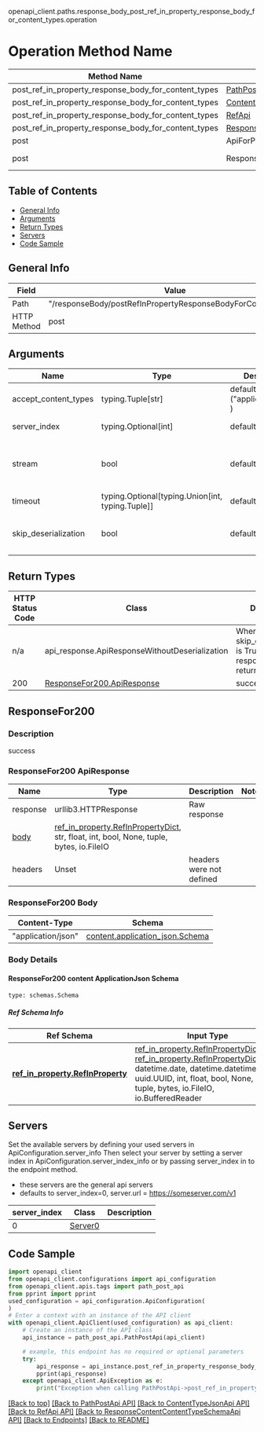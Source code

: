 openapi_client.paths.response_body_post_ref_in_property_response_body_for_content_types.operation
# Operation Method Name

| Method Name | Api Class | Notes |
| ----------- | --------- | ----- |
| post_ref_in_property_response_body_for_content_types | [PathPostApi](../../apis/tags/path_post_api.md) | This api is only for tag=path.post |
| post_ref_in_property_response_body_for_content_types | [ContentTypeJsonApi](../../apis/tags/content_type_json_api.md) | This api is only for tag=contentType_json |
| post_ref_in_property_response_body_for_content_types | [RefApi](../../apis/tags/ref_api.md) | This api is only for tag=$ref |
| post_ref_in_property_response_body_for_content_types | [ResponseContentContentTypeSchemaApi](../../apis/tags/response_content_content_type_schema_api.md) | This api is only for tag=response.content.contentType.schema |
| post | ApiForPost | This api is only for this endpoint |
| post | ResponseBodyPostRefInPropertyResponseBodyForContentTypes | This api is only for path=/responseBody/postRefInPropertyResponseBodyForContentTypes |

## Table of Contents
- [General Info](#general-info)
- [Arguments](#arguments)
- [Return Types](#return-types)
- [Servers](#servers)
- [Code Sample](#code-sample)

## General Info
| Field | Value |
| ----- | ----- |
| Path | "/responseBody/postRefInPropertyResponseBodyForContentTypes" |
| HTTP Method | post |

## Arguments

Name | Type | Description  | Notes
------------- | ------------- | ------------- | -------------
accept_content_types | typing.Tuple[str] | default is ("application/json", ) | Tells the server the content type(s) that are accepted by the client
server_index | typing.Optional[int] | default is None | Allows one to select a different [server](#servers). If not None, must be one of [0]
stream | bool | default is False | if True then the response.content will be streamed and loaded from a file like object. When downloading a file, set this to True to force the code to deserialize the content to a FileSchema file
timeout | typing.Optional[typing.Union[int, typing.Tuple]] | default is None | the timeout used by the rest client
skip_deserialization | bool | default is False | when True, headers and body will be unset and an instance of api_response.ApiResponseWithoutDeserialization will be returned

## Return Types

HTTP Status Code | Class | Description
------------- | ------------- | -------------
n/a | api_response.ApiResponseWithoutDeserialization | When skip_deserialization is True this response is returned
200 | [ResponseFor200.ApiResponse](#responsefor200-apiresponse) | success

## ResponseFor200

### Description
success

### ResponseFor200 ApiResponse
Name | Type | Description  | Notes
------------- | ------------- | ------------- | -------------
response | urllib3.HTTPResponse | Raw response |
[body](#responsefor200-body) | [ref_in_property.RefInPropertyDict](../../components/schema/ref_in_property.md#refinpropertydict), str, float, int, bool, None, tuple, bytes, io.FileIO |  |
headers | Unset | headers were not defined |

### ResponseFor200 Body
Content-Type | Schema
------------ | -------
"application/json" | [content.application_json.Schema](#responsefor200-content-applicationjson-schema)

### Body Details
#### ResponseFor200 content ApplicationJson Schema
```
type: schemas.Schema
```

##### Ref Schema Info
Ref Schema | Input Type | Output Type
---------- | ---------- | -----------
[**ref_in_property.RefInProperty**](../../components/schema/ref_in_property.md) | [ref_in_property.RefInPropertyDictInput](../../components/schema/ref_in_property.md#refinpropertydictinput), [ref_in_property.RefInPropertyDict](../../components/schema/ref_in_property.md#refinpropertydict), str, datetime.date, datetime.datetime, uuid.UUID, int, float, bool, None, list, tuple, bytes, io.FileIO, io.BufferedReader | [ref_in_property.RefInPropertyDict](../../components/schema/ref_in_property.md#refinpropertydict), str, float, int, bool, None, tuple, bytes, io.FileIO

## Servers

Set the available servers by defining your used servers in ApiConfiguration.server_info
Then select your server by setting a server index in ApiConfiguration.server_index_info or by
passing server_index in to the endpoint method.
- these servers are the general api servers
- defaults to server_index=0, server.url = https://someserver.com/v1

server_index | Class | Description
------------ | ----- | ------------
0 | [Server0](../../servers/server_0.md) |

## Code Sample

```python
import openapi_client
from openapi_client.configurations import api_configuration
from openapi_client.apis.tags import path_post_api
from pprint import pprint
used_configuration = api_configuration.ApiConfiguration(
)
# Enter a context with an instance of the API client
with openapi_client.ApiClient(used_configuration) as api_client:
    # Create an instance of the API class
    api_instance = path_post_api.PathPostApi(api_client)

    # example, this endpoint has no required or optional parameters
    try:
        api_response = api_instance.post_ref_in_property_response_body_for_content_types()
        pprint(api_response)
    except openapi_client.ApiException as e:
        print("Exception when calling PathPostApi->post_ref_in_property_response_body_for_content_types: %s\n" % e)
```

[[Back to top]](#top)
[[Back to PathPostApi API]](../../apis/tags/path_post_api.md)
[[Back to ContentTypeJsonApi API]](../../apis/tags/content_type_json_api.md)
[[Back to RefApi API]](../../apis/tags/ref_api.md)
[[Back to ResponseContentContentTypeSchemaApi API]](../../apis/tags/response_content_content_type_schema_api.md)
[[Back to Endpoints]](../../../README.md#Endpoints) [[Back to README]](../../../README.md)